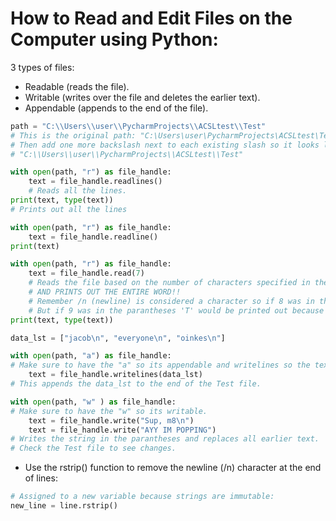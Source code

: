 # How to Read and Edit Files on the Computer using Python:
3 types of files:
* Readable (reads the file).
* Writable (writes over the file and deletes the earlier text).
* Appendable (appends to the end of the file).
```python
path = "C:\\Users\\user\\PycharmProjects\\ACSLtest\\Test"
# This is the original path: "C:\Users\user\PycharmProjects\ACSLtest\Test"
# Then add one more backslash next to each existing slash so it looks like this:
# "C:\\Users\\user\\PycharmProjects\\ACSLtest\\Test"

with open(path, "r") as file_handle:
    text = file_handle.readlines()
    # Reads all the lines.
print(text, type(text))
# Prints out all the lines

with open(path, "r") as file_handle:
    text = file_handle.readline()
print(text)

with open(path, "r") as file_handle:
    text = file_handle.read(7)
    # Reads the file based on the number of characters specified in the parantheses.
    # AND PRINTS OUT THE ENTIRE WORD!!
    # Remember /n (newline) is considered a character so if 8 was in the parantheses nothing would be printed out.
    # But if 9 was in the parantheses 'T' would be printed out because its the 9th character.
print(text, type(text))

data_lst = ["jacob\n", "everyone\n", "oinkes\n"]

with open(path, "a") as file_handle:
# Make sure to have the "a" so its appendable and writelines so the text is added to the end of the file.
    text = file_handle.writelines(data_lst)
# This appends the data_lst to the end of the Test file.

with open(path, "w" ) as file_handle:
# Make sure to have the "w" so its writable.
    text = file_handle.write("Sup, m8\n")
    text = file_handle.write("AYY IM POPPING")
# Writes the string in the parantheses and replaces all earlier text.
# Check the Test file to see changes.
```
* Use the rstrip() function to remove the newline (/n) character at the end of lines:
```python
# Assigned to a new variable because strings are immutable:
new_line = line.rstrip()
```
